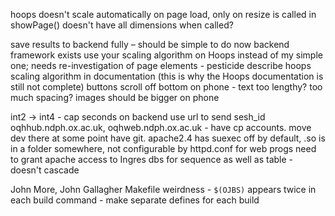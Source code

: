 hoops doesn't scale automatically on page load, only on resize
    is called in showPage()
    doesn't have all dimensions when called?

save results to backend fully – should be simple to do now backend framework exists
use your scaling algorithm on Hoops instead of my simple one; needs re-investigation of page elements - pesticide
describe hoops scaling algorithm in documentation (this is why the Hoops documentation is still not complete)
buttons scroll off bottom on phone - text too lengthy? too much spacing?
images should be bigger on phone

int2 -> int4 - cap seconds on backend
use url to send sesh_id 
oqhhub.ndph.ox.ac.uk, oqhweb.ndph.ox.ac.uk - have cp accounts. move dev there at some point
 have git. apache2.4 has suexec off by default, .so is in a folder somewhere, not configurable by httpd.conf
 for web progs need to grant apache access to Ingres dbs
 for sequence as well as table - doesn't cascade

John More, John Gallagher
Makefile weirdness - `$(OJBS)` appears twice in each build command - make separate defines for each build

